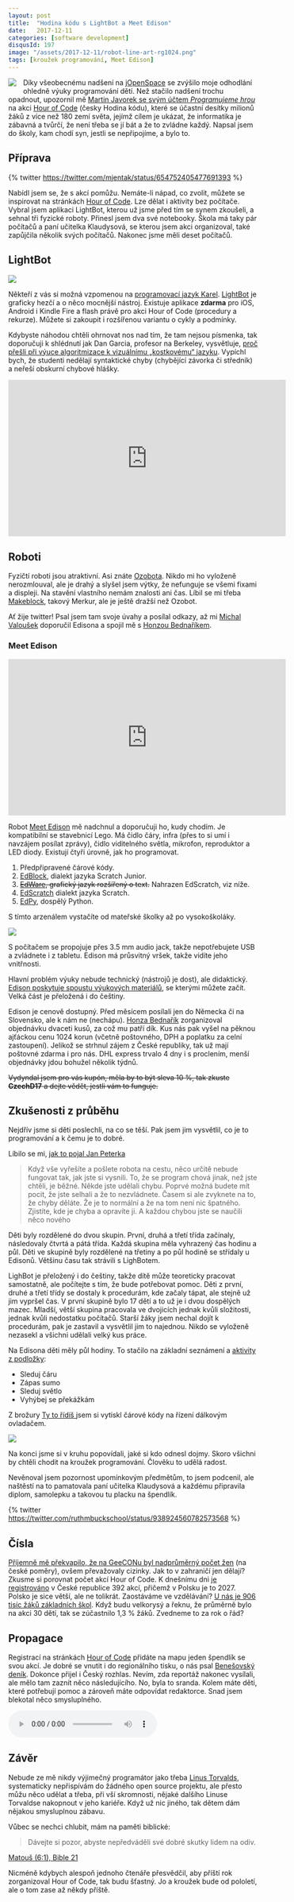 ```yaml
---
layout: post
title:  "Hodina kódu s LightBot a Meet Edison"
date:   2017-12-11
categories: [software development]
disqusId: 197
image: "/assets/2017-12-11/robot-line-art-rg1024.png"
tags: [kroužek programování, Meet Edison]
---
```


<div style="float: left; margin: 0 1em 1em 0; text-align: center;"><img src="/assets/2017-12-11/robot-line-art-rg1024.png" /></div>

Díky všeobecnému nadšení na [jOpenSpace](https://blog.zvestov.cz/software%20development/2017/10/24/jopenspace-2017.html) se zvýšilo moje odhodlání ohledně výuky programování dětí. Než stačilo nadšení trochu opadnout, upozornil mě [Martin Javorek se svým účtem _Programujeme hrou_](https://twitter.com/programohrajeme) na akci [Hour of Code](https://hourofcode.com) (česky Hodina kódu), které se účastní desítky milionů žáků z více než 180&nbsp;zemí světa, jejímž cílem je ukázat, že informatika je zábavná a tvůrčí, že není třeba se jí bát a že to zvládne každý. Napsal jsem do školy, kam chodí syn, jestli se nepřipojíme, a bylo to.

<!--more-->

## Příprava

{% twitter https://twitter.com/mjentak/status/654752405477691393 %}

Nabídl jsem se, že s akcí pomůžu. Nemáte-li nápad, co zvolit, můžete se inspirovat na stránkách [Hour of Code](https://hourofcode.com). Lze dělat i aktivity bez počítače. Vybral jsem aplikaci LightBot, kterou už jsme před tím se synem zkoušeli, a sehnal tři fyzické roboty. Přinesl jsem dva své notebooky. Škola má taky pár počítačů a paní učitelka Klaudysová, se kterou jsem akci organizoval, také zapůjčila několik svých počítačů. Nakonec jsme měli deset počítačů.

## LightBot

![](/assets/2017-12-11/lightbot_screen_proc.png)

Někteří z vás si možná vzpomenou na [programovací jazyk Karel](http://wiki.ceskaskola.cz/Home/vybrane-clanky-z-let-2001-2009/ict/dobry-karel-jeste-zije). [LightBot](http://lightbot.com/) je graficky hezčí a o něco mocnější nástroj. Existuje aplikace **zdarma** pro iOS, Android i Kindle Fire a flash právě pro akci Hour of Code (procedury a rekurze). Můžete si zakoupit i rozšířenou variantu o cykly a podmínky.

Kdybyste náhodou chtěli ohrnovat nos nad tím, že tam nejsou písmenka, tak doporučuji k shlédnutí jak Dan Garcia, profesor na Berkeley, vysvětluje, [proč přešli při výuce algoritmizace k vizuálnímu „kostkovému“ jazyku](https://www.youtube.com/watch?v=_Mwc1gc77dc). Vypíchl bych, že studenti nedělají syntaktické chyby (chybějící závorka či středník) a neřeší obskurní chybové hlášky.

<iframe width="560" height="315" src="https://www.youtube.com/embed/_Mwc1gc77dc?rel=0" frameborder="0" gesture="media" allow="encrypted-media" allowfullscreen></iframe>

## Roboti

Fyzičtí roboti jsou atraktivní. Asi znáte [Ozobota](https://ozobot.com). Nikdo mi ho vyloženě nerozmlouval, ale je drahý a slyšel jsem výtky, že nefunguje se všemi fixami a displeji. Na stavění vlastního nemám znalosti ani čas. Líbil se mi třeba [Makeblock](http://store.makeblock.com/mbot-ranger), takový Merkur, ale je ještě dražší než Ozobot.

Ať žije twitter! Psal jsem tam svoje úvahy a posílal odkazy, až mi [Michal Valoušek](https://twitter.com/msgre) doporučil Edisona a spojil mě s [Honzou Bednaříkem](https://twitter.com/janbednarik).

### Meet Edison

<iframe width="560" height="315" src="https://www.youtube.com/embed/ooSYO5Azj4E?rel=0" frameborder="0" gesture="media" allow="encrypted-media" allowfullscreen></iframe>

Robot [Meet Edison](https://meetedison.com/) mě nadchnul a doporučuji ho, kudy chodím. Je kompatibilní se stavebnicí Lego. Má čidlo čáry, infra (přes to si umí i navzájem posílat zprávy), čidlo viditelného světla, mikrofon, reproduktor a LED diody. Existují čtyři úrovně, jak ho programovat.

1. Předpřipravené čárové kódy.
2. [EdBlock](https://meetedison.com/robot-programming-software/edblocks/), dialekt jazyka Scratch Junior.
3. <del>[EdWare](https://meetedison.com/robot-programming-software/edware/), grafický jazyk rozšířený o text.</del> Nahrazen EdScratch, viz níže.
4. [EdScratch](https://meetedison.com/robot-programming-software/edscratch/) dialekt jazyka Scratch.
5. [EdPy](https://meetedison.com/robot-programming-software/edpy/), dospělý Python.

S tímto arzenálem vystačíte od mateřské školky až po vysokoškoláky.

![](/assets/2017-12-11/edison.jpg)

S počítačem se propojuje přes 3.5&nbsp;mm audio jack, takže nepotřebujete USB a zvládnete i z tabletu. Edison má průsvitný vršek, takže vidíte jeho vnitřnosti.

Hlavní problém výuky nebude technický (nástrojů je dost), ale didaktický. [Edison poskytuje spoustu výukových materiálů](https://meetedison.com/robotics-lesson-plans/), se kterými můžete začít. Velká část je přeložená i do češtiny.

Edison je cenově dostupný. Před měsícem posílali jen do Německa či na Slovensko, ale k nám ne (nechápu). [Honza Bednařík](https://twitter.com/janbednarik) zorganizoval objednávku dvaceti kusů, za což mu patří dík. Kus nás pak vyšel na pěknou ajťáckou cenu 1024 korun (včetně poštovného, DPH a poplatku za celní zastoupení). Jelikož se strhnul zájem z České republiky, tak už mají poštovné zdarma i pro nás. DHL express trvalo 4 dny i s proclením, menší objednávky jdou bohužel několik týdnů.

<del>Vydyndal jsem pro vás kupón, měla by to být sleva 10&nbsp;%, tak zkuste **CzechD17** a dejte vědět, jestli vám to funguje.</del>

## Zkušenosti z průběhu

Nejdřív jsme si děti poslechli, na co se těší. Pak jsem jim vysvětlil, co je to programování a k čemu je to dobré.

Líbilo se mi, [jak to pojal Jan Peterka](http://student.e15.cz/agora/jan-peterka-ucme-programovani-1340185)

> Když vše vyřešíte a pošlete robota na cestu, něco určitě nebude fungovat tak, jak jste si vysnili. To, že se program chová jinak, než jste chtěli, je běžné. Někde jste udělali chybu. Poprvé možná budete mít pocit, že jste selhali a že to nezvládnete. Časem si ale zvyknete na to, že chyby děláte. Že je to normální a že na tom není nic špatného. Zjistíte, kde je chyba a opravíte ji. A každou chybou jste se naučili něco nového

Děti byly rozdělené do dvou skupin. První, druhá a třetí třída začínaly, následovaly čtvrtá a pátá třída. Každá skupina měla vyhrazený čas hodinu a půl. Děti ve skupině byly rozdělené na třetiny a po půl hodině se střídaly u Edisonů. Většinu času tak strávili s LighBotem.

LighBot je přeložený i do češtiny, takže dítě může teoreticky pracovat samostatně, ale počítejte s tím, že bude potřebovat pomoc. Děti z první, druhé a třetí třídy se dostaly k procedurám, kde začaly tápat, ale stejně už jim vypršel čas. V první skupině bylo 17 dětí a to už je i dvou dospělých mazec. Mladší, větší skupina pracovala ve dvojicích jednak kvůli složitosti, jednak kvůli nedostatku počítačů. Starší žáky jsem nechal dojít k procedurám, pak je zastavil a vysvětlil jim to najednou. Nikdo se vyloženě nezasekl a všichni udělali velký kus práce.

Na Edisona děti měly půl hodiny. To stačilo na základní seznámení a [aktivity z podložky](https://meetedison.com/edmat/):
* Sleduj čáru
* Zápas sumo
* Sleduj světlo
* Vyhýbej se překážkám

Z brožury [Ty to řídíš ](https://meetedison.com/content/EdBooks/Czech/EdBook1%20-%20EdVenture%20-%20Ty%20to%20ridis.pdf) jsem si vytiskl čárové kódy na řízení dálkovým ovladačem.

![](/assets/2017-12-11/kruh.jpg)

Na konci jsme si v kruhu popovídali, jaké si kdo odnesl dojmy. Skoro všichni by chtěli chodit na kroužek programování. Člověku to udělá radost.

Nevěnoval jsem pozornost upomínkovým předmětům, to jsem podcenil, ale naštěstí na to pamatovala paní učitelka Klaudysová a každému připravila diplom, samolepku a takovou tu placku na špendlík.

{% twitter https://twitter.com/ruthmbuckschool/status/938924560782573568 %}

## Čísla

[Příjemně mě překvapilo, že na GeeCONu byl nadprůměrný počet žen](https://blog.zvestov.cz/software%20development/2017/11/27/geecon-2017.html) (na české poměry), ovšem převažovaly cizinky. Jak to v zahraničí jen dělají? Zkusme si porovnat počet akcí Hour of Code. K dnešnímu dni [je registrováno](https://hourofcode.com/cz/events/all) v České republice 392 akcí, přičemž v Polsku je to 2027. Polsko je sice větší, ale ne tolikrát. Zaostáváme ve vzdělávání? [U nás je 906 tisíc žáků základních škol](https://www.czso.cz/csu/czso/cr_od_roku_1989_skoly). Když budu velkorysý a řeknu, že průměrně bylo na akci 30 dětí, tak se zúčastnilo 1,3&nbsp;% žáků. Zvedneme to za rok o řád?

## Propagace

Registrací na stránkách [Hour of Code](https://hourofcode.com) přidáte na mapu jeden špendlík se svou akcí. Je dobré se vnutit i do regionálního tisku, o nás psal [Benešovský deník](https://benesovsky.denik.cz/zpravy_region/zaci-si-vyzkouseli-programovani-a-ne-naposledy-20171206.html). Dokonce přijel i Český rozhlas. Nevím, zda reportáž nakonec vysílali, ale mělo tam zaznít něco následujícího. No, byla to sranda. Kolem máte děti, které potřebují pomoc a zároveň máte odpovídat redaktorce. Snad jsem blekotal něco smysluplného.

<audio controls><source src="/assets/2017-12-11/STC-bn-lounovice-programovani-robotu.mp3" type="audio/mpeg">Váš prohlížeč nepodporuje přehrávání mp3.</audio>

## Závěr

Nebude ze mě nikdy výjimečný programátor jako třeba [Linus Torvalds](https://en.wikipedia.org/wiki/Linus_Torvalds), systematicky nepřispívám do žádného open source projektu, ale přesto můžu něco udělat a třeba, při vší skromnosti, nějaké dalšího Linuse Torvaldse nakopnout v jeho kariéře. Když už nic jiného, tak dětem dám nějakou smysluplnou zábavu.

Vůbec se nechci chlubit, mám na paměti biblické:

> Dávejte si pozor, abyste nepředváděli své dobré skutky lidem na odiv.

[Matouš (6:1), Bible 21](http://www.bible21.cz/online#matous/6/1)

Nicméně kdybych alespoň jednoho čtenáře přesvědčil, aby příští rok zorganizoval Hour of Code, tak budu šťastný. Jo a kroužek bude od pololetí, ale o tom zase až někdy příště.


